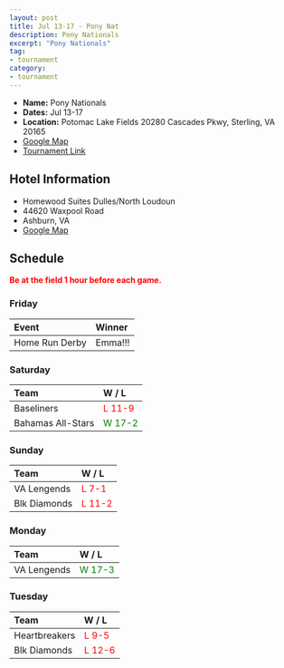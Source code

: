 ```yaml
---
layout: post
title: Jul 13-17 - Pony Nat
description: Pony Nationals
excerpt: "Pony Nationals"
tag:
- tournament
category:
- tournament
---
```

* **Name:** Pony Nationals
* **Dates:** Jul 13-17
* **Location:** Potomac Lake Fields 20280 Cascades Pkwy, Sterling, VA 20165
* [Google Map](https://goo.gl/maps/w8HTwuATsKXbiynu5)
* [Tournament Link](https://dcarver2929.wixsite.com/ponyinfo/tournament-info)

## Hotel Information

* Homewood Suites Dulles/North Loudoun
* 44620 Waxpool Road
* Ashburn, VA
* [Google Map](https://goo.gl/maps/MdUbLieKDYTnbQNH7)

## Schedule
**<span style="color:red">Be at the field 1 hour before each game.</span>**

### Friday

| Event | Winner |
|:---  |:--- |
| Home Run Derby      | Emma!!!   |

### Saturday

| Team      | W / L            | 
|:---       |:---         |
| Baseliners          | <span style="color:red">L 11-9</span>     |
| Bahamas All-Stars   | <span style="color:green">W 17-2</span>      |

### Sunday

| Team      | W / L            | 
|:---       |:---         |
| VA Lengends     | <span style="color:red">L 7-1</span>      |
| Blk Diamonds    | <span style="color:red">L 11-2</span>      |

### Monday

 Team      | W / L            | 
|:---       |:---         |
| VA Lengends     | <span style="color:green">W 17-3</span>      |


### Tuesday

| Team      | W / L            | 
|:---       |:---         |
| Heartbreakers     | <span style="color:red">L 9-5</span>      |
| Blk Diamonds    | <span style="color:red">L 12-6</span>      |

